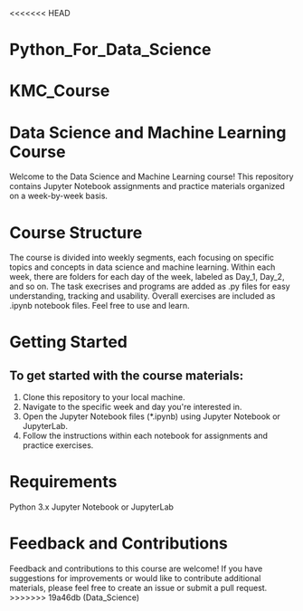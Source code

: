 <<<<<<< HEAD
# Python_For_Data_Science
KMC_Course
=======
<h1>Data Science and Machine Learning Course</h1>
Welcome to the Data Science and Machine Learning course! This repository contains Jupyter Notebook assignments and practice materials organized on a week-by-week basis.

<h1>Course Structure</h1>
The course is divided into weekly segments, each focusing on specific topics and concepts in data science and machine learning. Within each week, there are folders for each day of the week, labeled as Day_1, Day_2, and so on. The task execrises and programs are added as .py files for easy understanding, tracking and usability. Overall exercises are included as .ipynb notebook files. Feel free to use and learn.

<h1>Getting Started</h1>
<h2>To get started with the course materials:</h2>

1. Clone this repository to your local machine.
2. Navigate to the specific week and day you're interested in.
3. Open the Jupyter Notebook files (\*.ipynb) using Jupyter Notebook or JupyterLab.
4. Follow the instructions within each notebook for assignments and practice exercises.

<h1>Requirements</h1>
Python 3.x
Jupyter Notebook or JupyterLab

<h1>Feedback and Contributions</h1>
Feedback and contributions to this course are welcome! If you have suggestions for improvements or would like to contribute additional materials, please feel free to create an issue or submit a pull request.
>>>>>>> 19a46db (Data_Science)
